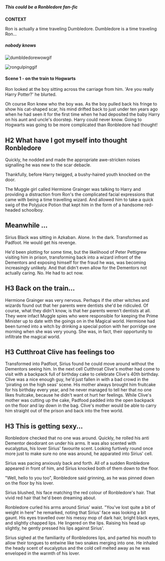 ##### This could be a Ronbledore fan-fic


**CONTEXT**

Ron is actually a time traveling Dumbledore. Dumbledore is a time traveling Ron...
##### _nobody knows_


![dumbldedorewowgif](http://i940.photobucket.com/albums/ad246/TaschimaCullen/GIFS/tumblr_ma0c95AuKY1r0pejvo1_500_zps183de4b6.gif)

![rongulpinggif](http://38.media.tumblr.com/62b52bce48bac852877474411b47f742/tumblr_nk6w051Fg41u1vo97o1_500.gif)


#### Scene 1 - on the train to Hogwarts

Ron looked at the boy sitting across the carriage from him. 'Are you really Harry Potter?' he blurted.

Oh course Ron knew who the boy was. As the boy pulled back his fringe to show his cat-shaped scar, his mind drifted back to just under ten years ago when he had seen it for the first time when he had deposited the baby Harry on his aunt and uncle's doorstep. Harry could never know. Going to Hogwarts was going to be more complicated than Ronbledore had thought!

## H2 What have I got myself into thought Ronbledore

Quickly, he nodded and made the appropriate awe-stricken noises signalling he was new to the scar debacle.

Thankfully, before Harry twigged, a bushy-haired youth knocked on the door.

The Muggle girl called Hermione Grainger was talking to Harry and providing a distraction from Ron's the complicated facial expressions that came with being a time travelling wizard. And allowed him to take a quick swig of the Polyjuice Potion that kept him in the form of a handsome red-headed schoolboy.

## Meanwhile ...

Sirius Black was sitting in Azkaban. Alone. In the dark. Transformed as Padfoot. He would get his revenge.

He'd been plotting for some time, but the likelihood of Peter Pettigrew visiting him in prison, transforming back into a wizard infront of the Dementors and exposing himself for the fraud he was, was becoming increasingly unlikely. And that didn't even allow for the Dementors not actually caring. No. He had to act now.

## H3 Back on the train...

Hermione Grainger was very nervous. Perhaps if the other witches and wizards found out that her parents were dentists she'd be ridiculed. Of course, what they didn't know, is that her parents weren't dentists at all. They were infact Muggle spies who were responsible for keeping the Prime Minister up to date with the goings on in the Magical world. Hermione had been turned into a witch by drinking a special potion with her porridge one morning when she was very young. She was, in fact, their opportunity to infiltrate the magical world.

## H3 Cutthroat Clive has feelings too

Transformed into Padfoot, Sirius found he could move around without the Dementors seeing him. In the next cell Cutthroat Clive's mother had come to visit with a backpack full of birthday cake to celebrate Clive's 40th birthday. Clive was a nice enough guy, he'd just fallen in with a bad crowd in the 'pirating on the high seas' scene. His mother always brought him fruitcake for his birthday every year, and he never managed to tell her that no one likes fruitcake, because he didn't want ot hurt her feelings. While Clive's mother was cutting up the cake, Padfood padded into the open backpack on the floor and lay down in the bag. Clive's mother would be able to carry him straight out of the prison and back into the free world.


## H3 This is getting sexy...

Ronbledore checked that no one was around. Quickly, he rolled his anti Dementor deodorant on under his arms. It was also scented with eucalyptus, his lover Sirius' favourite scent. Looking furtively round once more just to make sure no one was around, he apparated into Sirius' cell.

Sirius was pacing anxiously back and forth. All of a sudden Ronbledore appeared in front of him, and Sirius knocked both of them down to the floor.

"Well, hello to you too", Ronbledore said grinning, as he was pinned down on the floor by his lover.

Sirius blushed, his face matching the red colour of Ronbledore's hair. That vivid red hair that he'd been dreaming about.

Ronbledore curled his arms around Sirius' waist. "You've lost quite a bit of weight in here" he remarked, noting that Sirius' face was looking a bit gaunt. His eyes travelled over his messy mop of dark hair, bright black eyes, and slightly chapped lips. He lingered on the lips. Raising his head up slightly, he gently pressed his lips against Sirius'.

Sirius sighed at the familiarity of Ronbledores lips, and parted his mouth to allow their tongues to entwine like two snakes merging into one. He inhaled the heady scent of eucalyptus and the cold cell melted away as he was enveloped in the warmth of his lover.
